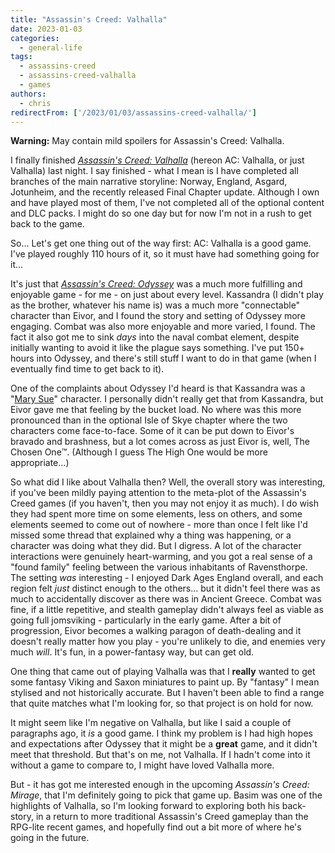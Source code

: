 ```yaml
---
title: "Assassin's Creed: Valhalla"
date: 2023-01-03
categories:
  - general-life
tags:
  - assassins-creed
  - assassins-creed-valhalla
  - games
authors:
  - chris
redirectFrom: ['/2023/01/03/assassins-creed-valhalla/']
---
```


**Warning:** May contain mild spoilers for Assassin's Creed: Valhalla.

I finally finished [_Assassin's Creed: Valhalla_](https://www.ubisoft.com/en-gb/game/assassins-creed/valhalla) (hereon AC: Valhalla, or just Valhalla) last night. I say finished - what I mean is I have completed all branches of the main narrative storyline: Norway, England, Asgard, Jotunheim, and the recently released Final Chapter update. Although I own and have played most of them, I've not completed all of the optional content and DLC packs. I might do so one day but for now I'm not in a rush to get back to the game.

So… Let's get one thing out of the way first: AC: Valhalla is a good game. I've played roughly 110 hours of it, so it must have had something going for it…

It's just that _[Assassin's Creed: Odyssey](https://www.ubisoft.com/en-us/game/assassins-creed/odyssey)_ was a much more fulfilling and enjoyable game - for me - on just about every level. Kassandra (I didn't play as the brother, whatever his name is) was a much more "connectable" character than Eivor, and I found the story and setting of Odyssey more engaging. Combat was also more enjoyable and more varied, I found. The fact it also got me to sink _days_ into the naval combat element, despite initially wanting to avoid it like the plague says something. I've put 150+ hours into Odyssey, and there's still stuff I want to do in that game (when I eventually find time to get back to it).

One of the complaints about Odyssey I'd heard is that Kassandra was a "[Mary Sue](https://en.wikipedia.org/wiki/Mary_Sue)" character. I personally didn't really get that from Kassandra, but Eivor gave me that feeling by the bucket load. No where was this more pronounced than in the optional Isle of Skye chapter where the two characters come face-to-face. Some of it can be put down to Eivor's bravado and brashness, but a lot comes across as just Eivor is, well, The Chosen One™️. (Although I guess The High One would be more appropriate…)

So what did I like about Valhalla then? Well, the overall story was interesting, if you've been mildly paying attention to the meta-plot of the Assassin's Creed games (if you haven't, then you may not enjoy it as much). I do wish they had spent more time on some elements, less on others, and some elements seemed to come out of nowhere - more than once I felt like I'd missed some thread that explained why a thing was happening, or a character was doing what they did. But I digress. A lot of the character interactions were genuinely heart-warming, and you got a real sense of a "found family" feeling between the various inhabitants of Ravensthorpe. The setting _was_ interesting - I enjoyed Dark Ages England overall, and each region felt _just_ distinct enough to the others… but it didn't feel there was as much to accidentally discover as there was in Ancient Greece. Combat was fine, if a little repetitive, and stealth gameplay didn't always feel as viable as going full jomsviking - particularly in the early game. After a bit of progression, Eivor becomes a walking paragon of death-dealing and it doesn't really matter how you play - you're unlikely to die, and enemies very much _will_. It's fun, in a power-fantasy way, but can get old.

One thing that came out of playing Valhalla was that I **really** wanted to get some fantasy Viking and Saxon miniatures to paint up. By "fantasy" I mean stylised and not historically accurate. But I haven't been able to find a range that quite matches what I'm looking for, so that project is on hold for now.

It might seem like I'm negative on Valhalla, but like I said a couple of paragraphs ago, it _is_ a good game. I think my problem is I had high hopes and expectations after Odyssey that it might be a **great** game, and it didn't meet that threshold. But that's on me, not Valhalla. If I hadn't come into it without a game to compare to, I might have loved Valhalla more.

But - it has got me interested enough in the upcoming _Assassin's Creed: Mirage_, that I'm definitely going to pick that game up. Basim was one of the highlights of Valhalla, so I'm looking forward to exploring both his back-story, in a return to more traditional Assassin's Creed gameplay than the RPG-lite recent games, and hopefully find out a bit more of where he's going in the future.
